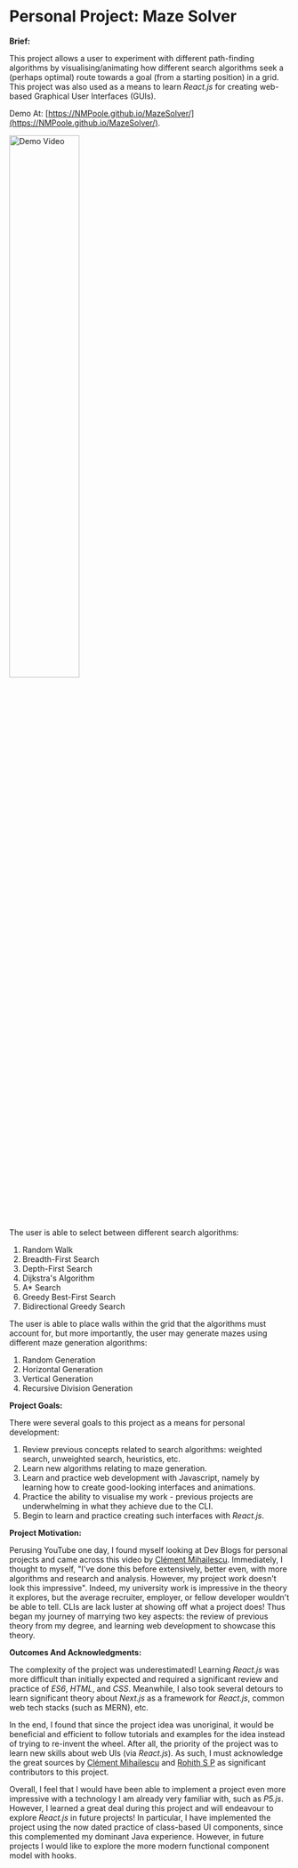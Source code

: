 # Personal Project: Maze Solver

**Brief:**

This project allows a user to experiment with different path-finding algorithms by visualising/animating how different 
search algorithms seek a (perhaps optimal) route towards a goal (from a starting position) in a grid. This project was 
also used as a means to learn _React.js_ for creating web-based Graphical User Interfaces (GUIs).

Demo At: [https://NMPoole.github.io/MazeSolver/](https://NMPoole.github.io/MazeSolver/).

<img src="https://github.com/NMPoole/MazeSolver/blob/main/MazeSolver_Demo.gif" alt="Demo Video" width="50%" height="50%"/>

The user is able to select between different search algorithms:
1. Random Walk
2. Breadth-First Search
3. Depth-First Search
4. Dijkstra's Algorithm
5. A* Search
6. Greedy Best-First Search
7. Bidirectional Greedy Search

The user is able to place walls within the grid that the algorithms must account for, but more importantly, the user may 
generate mazes using different maze generation algorithms:
1. Random Generation
2. Horizontal Generation
3. Vertical Generation
4. Recursive Division Generation

**Project Goals:**

There were several goals to this project as a means for personal development:

1. Review previous concepts related to search algorithms: weighted search, unweighted search, heuristics, etc.
2. Learn new algorithms relating to maze generation.
3. Learn and practice web development with Javascript, namely by learning how to create good-looking interfaces and animations.
4. Practice the ability to visualise my work - previous projects are underwhelming in what they achieve due to the CLI.
5. Begin to learn and practice creating such interfaces with _React.js_.

**Project Motivation:**

Perusing YouTube one day, I found myself looking at Dev Blogs for personal projects
and came across this video by [Clément Mihailescu](https://www.youtube.com/watch?v=msttfIHHkak&ab_channel=Cl%C3%A9mentMihailescu).
Immediately, I thought to myself, "I've done this before extensively, better even, with more algorithms and research and 
analysis. However, my project work doesn't look this impressive". Indeed, my university work is impressive in the theory
it explores, but the average recruiter, employer, or fellow developer wouldn't be able to tell. CLIs are lack luster at 
showing off what a project does! Thus began my journey of marrying two key aspects: the review of previous theory from my 
degree, and learning web development to showcase this theory.

**Outcomes And Acknowledgments:**

The complexity of the project was underestimated! Learning _React.js_ was more difficult than initially expected and 
required a significant review and practice of _ES6_, _HTML_, and _CSS_. Meanwhile, I also took several detours to learn 
significant theory about _Next.js_ as a framework for _React.js_, common web tech stacks (such as MERN), etc.

In the end, I found that since the project idea was unoriginal, it would be beneficial and efficient to follow tutorials 
and examples for the idea instead of trying to re-invent the wheel. After all, the priority of the project was to learn
new skills about web UIs (via _React.js_). As such, I must acknowledge the great sources by 
[Clément Mihailescu](https://www.youtube.com/watch?v=msttfIHHkak&ab_channel=Cl%C3%A9mentMihailescu) and 
[Rohith S P](https://github.com/rohithaug/pathfinding-visualizer) as significant contributors to this project.

Overall, I feel that I would have been able to implement a project even more impressive with a technology I am already 
very familiar with, such as _P5.js_. However, I learned a great deal during this project and will endeavour to explore 
_React.js_ in future projects! In particular, I have implemented the project using the now dated practice of class-based 
UI components, since this complemented my dominant Java experience. However, in future projects I would like to 
explore the more modern functional component model with hooks.
